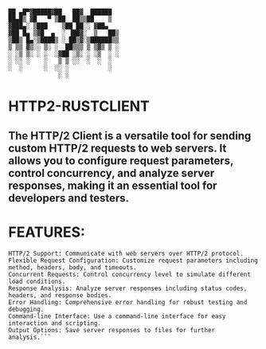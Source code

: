
```

██ ▄█▀▓█████▓██   ██▓  ██████ 
██▄█▒ ▓█   ▀ ▒██  ██▒▒██    ▒  
▓███▄░ ▒███    ▒██ ██░░ ▓██▄   
▓██ █▄ ▒▓█  ▄  ░ ▐██▓░  ▒   ██▒
▒██▒ █▄░▒████▒ ░ ██▒▓░▒██████▒▒
▒ ▒▒ ▓▒░░ ▒░ ░  ██▒▒▒ ▒ ▒▓▒ ▒ ░
░ ░▒ ▒░ ░ ░  ░▓██ ░▒░ ░ ░▒  ░ ░
░ ░░ ░    ░   ▒ ▒ ░░  ░  ░  ░  
░  ░      ░  ░░ ░           ░  
              ░ ░ 
```

# HTTP2-RUSTCLIENT


## The HTTP/2 Client is a versatile tool for sending custom HTTP/2 requests to web servers. It allows you to configure request parameters, control concurrency, and analyze server responses, making it an essential tool for developers and testers.


#  FEATURES:

```
HTTP/2 Support: Communicate with web servers over HTTP/2 protocol.
Flexible Request Configuration: Customize request parameters including method, headers, body, and timeouts.
Concurrent Requests: Control concurrency level to simulate different load conditions.
Response Analysis: Analyze server responses including status codes, headers, and response bodies.
Error Handling: Comprehensive error handling for robust testing and debugging.
Command-line Interface: Use a command-line interface for easy interaction and scripting.
Output Options: Save server responses to files for further analysis.```
